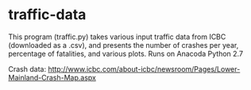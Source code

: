 # traffic-data

This program (traffic.py) takes various input traffic data from ICBC (downloaded as a .csv), and presents the number of crashes per year, percentage
of fatalities, and various plots. Runs on Anacoda Python 2.7

Crash data: http://www.icbc.com/about-icbc/newsroom/Pages/Lower-Mainland-Crash-Map.aspx
